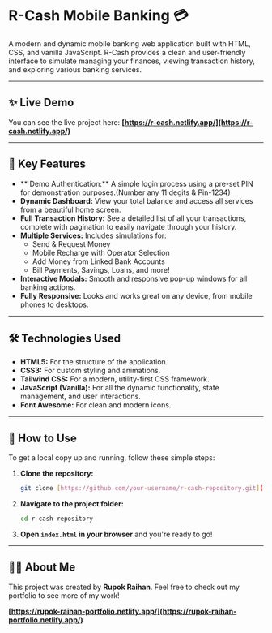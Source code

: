 # R-Cash Mobile Banking 💳

A modern and dynamic mobile banking web application built with HTML, CSS, and vanilla JavaScript. R-Cash provides a clean and user-friendly interface to simulate managing your finances, viewing transaction history, and exploring various banking services.

---

## ✨ Live Demo

You can see the live project here:
**[https://r-cash.netlify.app/](https://r-cash.netlify.app/)**

---

## 🚀 Key Features

-   ** Demo Authentication:** A simple login process using a pre-set PIN for demonstration purposes.(Number any 11 degits & Pin-1234)
-   **Dynamic Dashboard:** View your total balance and access all services from a beautiful home screen.
-   **Full Transaction History:** See a detailed list of all your transactions, complete with pagination to easily navigate through your history.
-   **Multiple Services:** Includes simulations for:
    -   Send & Request Money
    -   Mobile Recharge with Operator Selection
    -   Add Money from Linked Bank Accounts
    -   Bill Payments, Savings, Loans, and more!
-   **Interactive Modals:** Smooth and responsive pop-up windows for all banking actions.
-   **Fully Responsive:** Looks and works great on any device, from mobile phones to desktops.

---

## 🛠️ Technologies Used

-   **HTML5:** For the structure of the application.
-   **CSS3:** For custom styling and animations.
-   **Tailwind CSS:** For a modern, utility-first CSS framework.
-   **JavaScript (Vanilla):** For all the dynamic functionality, state management, and user interactions.
-   **Font Awesome:** For clean and modern icons.

---

## 📂 How to Use

To get a local copy up and running, follow these simple steps:

1.  **Clone the repository:**
    ```sh
    git clone [https://github.com/your-username/r-cash-repository.git](https://github.com/your-username/r-cash-repository.git)
    ```
2.  **Navigate to the project folder:**
    ```sh
    cd r-cash-repository
    ```
3.  **Open `index.html` in your browser** and you're ready to go!

---

## 👨‍💻 About Me

This project was created by **Rupok Raihan**. Feel free to check out my portfolio to see more of my work!

**[https://rupok-raihan-portfolio.netlify.app/](https://rupok-raihan-portfolio.netlify.app/)**
